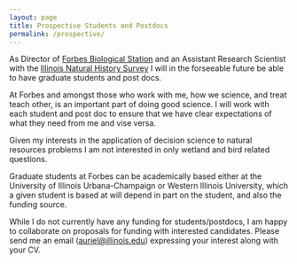 ```yaml
---
layout: page
title: Prospective Students and Postdocs
permalink: /prospective/
---
```


As Director of [Forbes Biological Station](https://www.inhs.illinois.edu/fieldstations/forbes/) and an Assistant Research Scientist with the [Illinois Natural History Survey](https://www.inhs.illinois.edu/) I will in the forseeable future be able to have graduate students and post docs. 

At Forbes and amongst those who work with me, how we science, and treat teach other, is an important part of doing good science. I will work with each student and post doc to ensure that we have clear expectations of what they need from me and vise versa. 

Given my interests in the application of decision science to natural resources problems I am not interested in only wetland and bird related questions. 

Graduate students at Forbes can be academically based either at the University of Illinois Urbana-Champaign or Western Illinois University, which a given student is based at will depend in part on the student, and also the funding source. 

While I do not currently have any funding for students/postdocs, I am happy to collaborate on proposals for funding with interested candidates. Please send me an email (auriel@illinois.edu) expressing your interest along with your CV.
